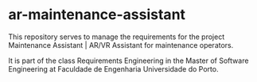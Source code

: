 # ar-maintenance-assistant

This repository serves to manage the requirements for the project Maintenance Assistant | AR/VR Assistant for maintenance operators.

It is part of the class Requirements Engineering in the Master of Software Engineering at Faculdade de Engenharia Universidade do Porto.
